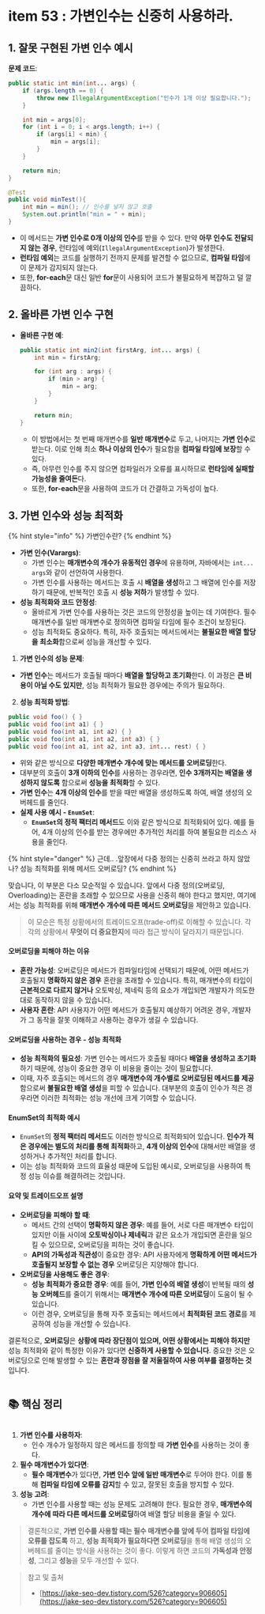 # item 53 : 가변인수는 신중히 사용하라.

## 1. 잘못 구현된 가변 인수 예시

**문제 코드**:

```java
public static int min(int... args) {
    if (args.length == 0) {
        throw new IllegalArgumentException("인수가 1개 이상 필요합니다.");
    }

    int min = args[0];
    for (int i = 0; i < args.length; i++) {
        if (args[i] < min) {
            min = args[i];
        }
    }

    return min;
}

@Test
public void minTest(){
    int min = min(); // 인수를 넣지 않고 호출
    System.out.println("min = " + min);
}
```

* 이 메서드는 **가변 인수로 0개 이상의 인수**를 받을 수 있다. 만약 **아무 인수도 전달되지 않는 경우**, 런타임에 예외(`IllegalArgumentException`)가 발생한다.
* **런타임 예외**는 코드를 실행하기 전까지 문제를 발견할 수 없으므로, **컴파일 타임**에 이 문제가 감지되지 않는다.
* 또한, **for-each**문 대신 일반 **for**문이 사용되어 코드가 불필요하게 복잡하고 덜 깔끔하다.

## 2. 올바른 가변 인수 구현

*   **올바른 구현 예**:

    ```java
    public static int min2(int firstArg, int... args) {
        int min = firstArg;

        for (int arg : args) {
            if (min > arg) {
                min = arg;
            }
        }

        return min;
    }
    ```

    * 이 방법에서는 첫 번째 매개변수를 **일반 매개변수**로 두고, 나머지는 **가변 인수**로 받는다. 이로 인해 최소 **하나 이상의 인수**가 필요함을 **컴파일 타임에 보장**할 수 있다.
    * 즉, 아무런 인수를 주지 않으면 컴파일러가 오류를 표시하므로 **런타임에 실패할 가능성을 줄여든**다.
    * 또한, **for-each**문을 사용하여 코드가 더 간결하고 가독성이 높다.

## 3. 가변 인수와 성능 최적화

{% hint style="info" %}
가변인수란?&#x20;
{% endhint %}

* **가변 인수(Varargs)**:
  * 가변 인수는 **매개변수의 개수가 유동적인 경우**에 유용하며, 자바에서는 `int... args`와 같이 선언하여 사용한다.
  * 가변 인수를 사용하는 메서드는 호출 시 **배열을 생성**하고 그 배열에 인수를 저장하기 때문에, 반복적인 호출 시 **성능 저하**가 발생할 수 있다.
* **성능 최적화와 코드 안정성**:
  * 올바르게 가변 인수를 사용하는 것은 코드의 안정성을 높이는 데 기여한다. 필수 매개변수를 일반 매개변수로 정의하면 컴파일 타임에 필수 조건이 보장된다.
  * 성능 최적화도 중요하다. 특히, 자주 호출되는 메서드에서는 **불필요한 배열 할당을 최소화**함으로써 성능을 개선할 수 있다.

1. **가변 인수의 성능 문제**:

* **가변 인수**는 메서드가 호출될 때마다 **배열을 할당하고 초기화**한다. 이 과정은 **큰 비용이 아닐 수도 있지만**, 성능 최적화가 필요한 경우에는 주의가 필요하다.

2. **성능 최적화 방법**:

```java
public void foo() { }
public void foo(int a1) { }
public void foo(int a1, int a2) { }
public void foo(int a1, int a2, int a3) { }
public void foo(int a1, int a2, int a3, int... rest) { }
```

* 위와 같은 방식으로 **다양한 매개변수 개수에 맞는 메서드를 오버로딩**한다.
* 대부분의 호출이 **3개 이하의 인수**를 사용하는 경우라면, **인수 3개까지는 배열을 생성하지 않도록** 함으로써 **성능을 최적화**할 수 있다.
* **가변 인수**는 **4개 이상의 인수**를 받을 때만 배열을 생성하도록 하여, 배열 생성의 오버헤드를 줄인다.
* **실제 사용 예시 - `EnumSet`**:
  * **`EnumSet`의 정적 팩터리 메서드**도 이와 같은 방식으로 최적화되어 있다. 예를 들어, 4개 이상의 인수를 받는 경우에만 추가적인 처리를 하여 불필요한 리소스 사용을 줄인다.

{% hint style="danger" %}
근데.. .앞장에서 다중 정의는 신중히 쓰라고 하지 않았나? 성능 최적화를 위해 메서드 오버로딩?
{% endhint %}

맞습니다, 이 부분은 다소 모순적일 수 있습니다. 앞에서 다중 정의(오버로딩, Overloading)는 혼란을 초래할 수 있으므로 사용을 신중히 해야 한다고 했지만, 여기에서는 성능 최적화를 위해 **매개변수 개수에 따른 메서드 오버로딩**을 제안하고 있습니다.

> 이 모순은 특정 상황에서의 트레이드오프(trade-off)로 이해할 수 있습니다. 각각의 상황에서 **무엇이 더 중요한지**에 따라 접근 방식이 달라지기 때문입니다.

#### 오버로딩을 피해야 하는 이유

* **혼란 가능성**: 오버로딩은 메서드가 컴파일타임에 선택되기 때문에, 어떤 메서드가 호출될지 **명확하지 않은 경우** 혼란을 초래할 수 있습니다. 특히, 매개변수의 타입이 **근본적으로 다르지 않거나** 오토박싱, 제네릭 등의 요소가 개입되면 개발자가 의도한 대로 동작하지 않을 수 있습니다.
* **사용자 혼란**: API 사용자가 어떤 메서드가 호출될지 예상하기 어려운 경우, 개발자가 그 동작을 잘못 이해하고 사용하는 경우가 생길 수 있습니다.

#### 오버로딩을 사용하는 경우 - 성능 최적화

* **성능 최적화의 필요성**: 가변 인수는 메서드가 호출될 때마다 **배열을 생성하고 초기화**하기 때문에, 성능이 중요한 경우 이 비용을 줄이는 것이 필요합니다.
* 이때, 자주 호출되는 메서드의 경우 **매개변수의 개수별로 오버로딩된 메서드를 제공**함으로써 **불필요한 배열 생성**을 피할 수 있습니다. 대부분의 호출이 인수가 적은 경우라면 이러한 최적화는 성능 개선에 크게 기여할 수 있습니다.

#### EnumSet의 최적화 예시

* `EnumSet`의 **정적 팩터리 메서드**도 이러한 방식으로 최적화되어 있습니다. **인수가 적은 경우에는 별도의 처리를 통해 최적화**하고, **4개 이상의 인수**에 대해서만 배열을 생성하거나 추가적인 처리를 합니다.
* 이는 성능 최적화와 코드의 효율성 때문에 도입된 예시로, 오버로딩을 사용하여 특정 성능 이슈를 해결하려는 것입니다.

#### 요약 및 트레이드오프 설명

* **오버로딩을 피해야 할 때**:
  * 메서드 간의 선택이 **명확하지 않은 경우**: 예를 들어, 서로 다른 매개변수 타입이 있지만 이들 사이에 **오토박싱이나 제네릭**과 같은 요소가 개입되면 혼란을 일으킬 수 있으므로, 오버로딩을 피하는 것이 좋습니다.
  * **API의 가독성과 직관성**이 중요한 경우: API 사용자에게 **명확하게 어떤 메서드가 호출될지 보장할 수 없는 경우** 오버로딩은 지양해야 합니다.
* **오버로딩을 사용해도 좋은 경우**:
  * **성능 최적화가 중요한 경우**: 예를 들어, **가변 인수의 배열 생성**이 반복될 때의 **성능 오버헤드**를 줄이기 위해서는 **매개변수 개수에 따른 오버로딩**이 도움이 될 수 있습니다.
  * 이런 경우, 오버로딩을 통해 자주 호출되는 메서드에서 **최적화된 코드 경로**를 제공하여 성능을 개선할 수 있습니다.

결론적으로, **오버로딩**은 **상황에 따라 장단점이 있으며, 어떤 상황에서는 피해야 하지만** 성능 최적화와 같이 특정한 이유가 있다면 **신중하게 사용할 수 있습니다**. 중요한 것은 오버로딩으로 인해 발생할 수 있는 **혼란과 장점을 잘 저울질하여 사용 여부를 결정하는 것**입니다.

<figure><img src="../../../../.gitbook/assets/image (1) (1) (1) (1) (1) (1) (1) (1) (1) (1) (1).png" alt=""><figcaption></figcaption></figure>

## 📚 핵심 정리

<figure><img src="../../../../.gitbook/assets/image (4) (1) (1) (1) (1) (1) (1).png" alt=""><figcaption></figcaption></figure>

1. **가변 인수를 사용하자**:
   * 인수 개수가 일정하지 않은 메서드를 정의할 때 **가변 인수**를 사용하는 것이 좋다.
2. **필수 매개변수가 있다면**:
   * **필수 매개변수**가 있다면, **가변 인수 앞에 일반 매개변수**로 두어야 한다. 이를 통해 **컴파일 타임에 오류를 감지**할 수 있고, 잘못된 호출을 방지할 수 있다.
3. **성능 고려**:
   * 가변 인수를 사용할 때는 성능 문제도 고려해야 한다. 필요한 경우, **매개변수의 개수에 따라 다른 메서드를 오버로딩**하여 배열 할당 비용을 줄일 수 있다.

> 결론적으로, **가변 인수를 사용할 때는 필수 매개변수를 앞에 두어 컴파일 타임에 오류를 잡도록** 하고, **성능 최적화가 필요하다면 오버로딩**을 통해 배열 생성의 오버헤드를 줄이는 방식을 사용하는 것이 좋다. 이렇게 하면 코드의 **가독성과 안정성**, 그리고 **성능**을 모두 개선할 수 있다.



> 참고 및 출처
>
> * [https://jake-seo-dev.tistory.com/526?category=906605](https://jake-seo-dev.tistory.com/526?category=906605)
